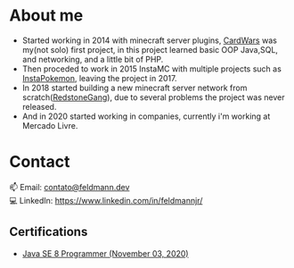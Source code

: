
# About me
- Started working in 2014 with minecraft server plugins, [CardWars](https://github.com/FeldmannJR/CardWars) was my(not solo) first project, in this project learned basic OOP Java,SQL,   and networking, and a little bit of PHP.  
- Then proceded to work in 2015 InstaMC with multiple projects such as [InstaPokemon](https://github.com/FeldmannJR/InstaPokemon), leaving the project in 2017.  
- In 2018 started building a new minecraft server network from scratch([RedstoneGang](https://github.com/FeldmannJR/redstonegang)), due to several problems the project was never released.  
- And in 2020 started working in companies, currently i'm working at Mercado Livre.

# Contact
📫 Email: contato@feldmann.dev  
💻 LinkedIn: https://www.linkedin.com/in/feldmannjr/


## Certifications

- [Java SE 8 Programmer (November 03, 2020)](./certs/java8.pdf)  
